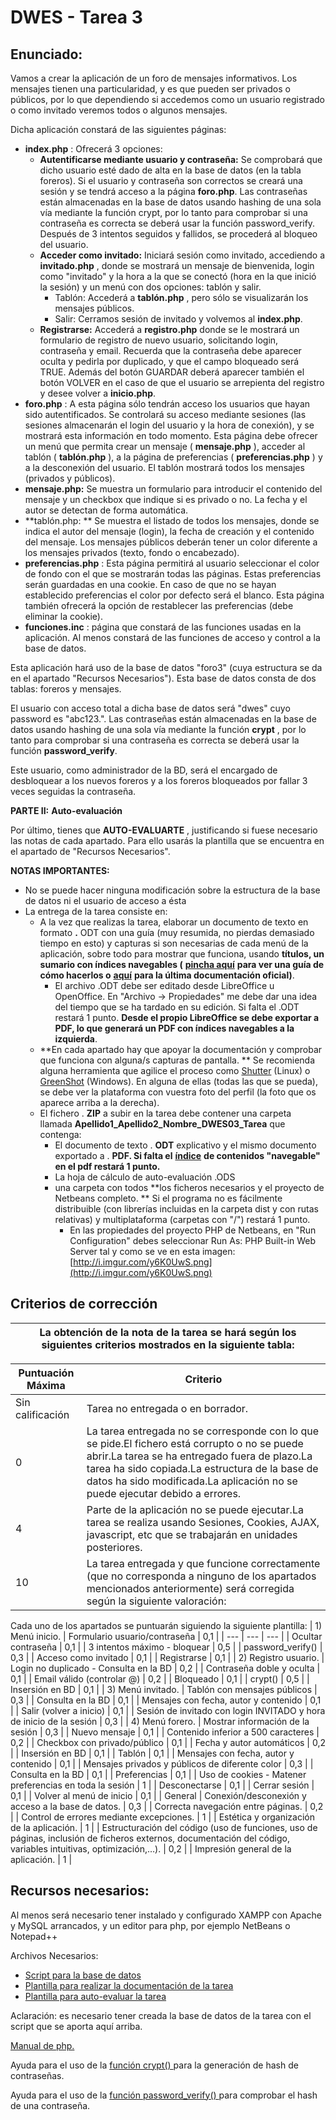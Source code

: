 #  DWES - Tarea 3

## Enunciado:

 Vamos a crear la aplicación de un foro de mensajes informativos. Los mensajes tienen una particularidad, y es que pueden ser privados o públicos, por lo que dependiendo si accedemos como un usuario registrado o como invitado veremos todos o algunos mensajes.

Dicha aplicación constará de las siguientes páginas:

- **index.php** : Ofrecerá 3 opciones:
  - **Autentificarse mediante usuario y contraseña:**  Se comprobará que dicho usuario esté dado de alta en la base de datos (en la tabla foreros). Si el usuario y contraseña son correctos se creará una sesión y se tendrá acceso  a la página  **foro.php**.
  Las contraseñas están almacenadas en la base de datos usando hashing de una sola vía mediante la función crypt, por lo tanto para comprobar si una contraseña es correcta se deberá usar la función password\_verify.
  Después de 3 intentos seguidos y fallidos, se procederá al bloqueo del usuario.
  - **Acceder como invitado:**  Iniciará sesión como invitado, accediendo a  **invitado.php** , donde se mostrará un mensaje de bienvenida, login como &quot;invitado&quot; y la hora a la que se conectó (hora en la que inició la sesión) y un menú con dos opciones: tablón y salir.
    - Tablón: Accederá a  **tablón.php** , pero sólo se visualizarán los mensajes públicos.
    - Salir: Cerramos sesión de invitado y volvemos al  **index.php**.
  - **Registrarse:**  Accederá a  **registro.php**  donde se le mostrará un formulario de registro de nuevo usuario, solicitando login, contraseña y email. Recuerda que la contraseña debe aparecer oculta y pedirla por duplicado, y que el campo bloqueado será TRUE. Además del botón GUARDAR deberá aparecer también el botón VOLVER en el caso de que el usuario se arrepienta del registro y desee volver a  **inicio.php**.
- **foro.php** : A esta página sólo tendrán acceso los usuarios que hayan sido autentificados. Se controlará su acceso mediante sesiones (las sesiones almacenarán el login del usuario y la hora de conexión), y se mostrará esta información en todo momento. Esta página debe ofrecer un menú que permita crear un mensaje ( **mensaje.php** ), acceder al tablón ( **tablón.php** ), a la página de preferencias ( **preferencias.php** ) y a la desconexión del usuario. El tablón mostrará todos los mensajes (privados y públicos).
- **mensaje.php:**  Se muestra un formulario para introducir el contenido del mensaje y un checkbox que indique si es privado o no. La fecha y el autor se detectan de forma automática.
- **tablón.php: ** Se muestra el listado de todos los mensajes, donde se indica el autor del mensaje (login), la fecha de creación y el contenido del mensaje. Los mensajes públicos deberán tener un color diferente a los mensajes privados (texto, fondo o encabezado).
- **preferencias.php** : Esta página permitirá al usuario seleccionar el color de fondo con el que se mostrarán todas las páginas. Estas preferencias serán guardadas en una cookie. En caso de que no se hayan establecido preferencias el color por defecto será el blanco. Esta página también ofrecerá la opción de restablecer las preferencias (debe eliminar la cookie).
- **funciones.inc** : página que constará de las funciones usadas en la aplicación. Al menos constará de las funciones de acceso y control a la base de datos.

Esta aplicación hará uso de la base de datos &quot;foro3&quot; (cuya estructura se da en el apartado &quot;Recursos Necesarios&quot;). Esta base de datos consta de dos tablas: foreros y mensajes.

El usuario con acceso total a dicha base de datos será &quot;dwes&quot; cuyo password es &quot;abc123.&quot;. Las contraseñas están almacenadas en la base de datos usando hashing de una sola vía mediante la función  **crypt** , por lo tanto para comprobar si una contraseña es correcta se deberá usar la función  **password\_verify**.

Este usuario, como administrador de la BD, será el encargado de desbloquear a los nuevos foreros y a los foreros bloqueados por fallar 3 veces seguidas la contraseña.



**PARTE II:** **Auto-evaluación**

Por último, tienes que  **AUTO-EVALUARTE** , justificando si fuese necesario las notas de cada apartado. Para ello usarás la plantilla que se encuentra en el apartado de &quot;Recursos Necesarios&quot;.



**NOTAS IMPORTANTES:**

- No se puede hacer ninguna modificación sobre la estructura de la base de datos ni el usuario de acceso a ésta
- La entrega de la tarea consiste en:
  - A la vez que realizas la tarea, elaborar un documento de texto en formato  **.** ODT con una guía (muy resumida, no pierdas demasiado tiempo en esto) y capturas si son necesarias de cada menú de la aplicación, sobre todo para mostrar que funciona, usando **títulos, un sumario con índices navegables (** [**pincha aquí**](http://aplicacionesysistemas.com/indice-con-libreoffice-writer-video-tutorial/#more-198) **para ver una guía de cómo hacerlos o** [**aquí**](https://help.libreoffice.org/Writer/Creating_a_Table_of_Contents/es) **para la última documentación oficial)**.
    - El archivo .ODT debe ser editado desde LibreOffice u OpenOffice. En &quot;Archivo -&gt; Propiedades&quot; me debe dar una idea del tiempo que se ha tardado en su edición. Si falta el .ODT restará 1 punto.  **Desde el propio LibreOffice se debe exportar a PDF, lo que generará un PDF con índices navegables a la izquierda**.
  - **En cada apartado hay que apoyar la documentación y comprobar que funciona con alguna/s capturas de pantalla. ** Se recomienda alguna herramienta que agilice el proceso como [Shutter](http://shutter-project.org/) (Linux) o [GreenShot](http://alternativeto.net/software/greenshot/) (Windows). En alguna de ellas (todas las que se pueda), se debe ver la plataforma con vuestra foto del perfil (la foto que os aparece arriba a la derecha).
  - El fichero . **ZIP**  a subir en la tarea debe contener una carpeta llamada  **Apellido1\_Apellido2\_Nombre\_DWES03\_Tarea**  que contenga:
    - El documento de texto . **ODT**  explicativo y el mismo documento exportado a . **PDF. Si falta el** [**índice**](http://aplicacionesysistemas.com/indice-con-libreoffice-writer-video-tutorial/#more-198) **de contenidos &quot;navegable&quot; en el pdf restará 1 punto.**
    - La hoja de cálculo de auto-evaluación .ODS
    - una carpeta con todos  **los ficheros necesarios y el proyecto de Netbeans completo. ** Si el programa no es fácilmente distribuible (con librerías incluidas en la carpeta dist y con rutas relativas) y multiplataforma (carpetas con &quot;/&quot;) restará 1 punto.
      - En las propiedades del proyecto PHP de Netbeans, en &quot;Run Configuration&quot; debes seleccionar Run As: PHP Built-in Web Server tal y como se ve en esta imagen:  [http://i.imgur.com/y6K0UwS.png](http://i.imgur.com/y6K0UwS.png)

## Criterios de corrección

|La obtención de la nota de la tarea se hará según los siguientes criterios mostrados en la siguiente tabla:|
|---|

| **Puntuación Máxima** | **Criterio** |
|---|---|
|  Sin calificación | Tarea no entregada o en borrador. |
| 0  |La tarea entregada no se corresponde con lo que se  pide.El fichero está corrupto o no se puede abrir.La tarea se ha entregado fuera de plazo.La tarea ha sido copiada.La estructura de la base de datos ha sido modificada.La aplicación no se puede ejecutar debido a errores.|
| 4  |Parte de la aplicación no se puede ejecutar.La tarea se realiza usando Sesiones, Cookies, AJAX, javascript, etc que se trabajarán en unidades posteriores.|
| 10 |La tarea entregada y que funcione correctamente (que no corresponda a ninguno de los apartados mencionados anteriormente) será corregida según la siguiente valoración:|

Cada uno de los apartados se puntuarán siguiendo la siguiente plantilla:
| 1) Menú inicio. | Formulario usuario/contraseña | 0,1 |
| --- | --- | --- |
| Ocultar contraseña | 0,1 |
| 3 intentos máximo - bloquear | 0,5 |
| password\_verify() | 0,3 |
| Acceso como invitado | 0,1 |
| Registrarse | 0,1 |
| 2) Registro usuario. | Login no duplicado - Consulta en la BD | 0,2 |
| Contraseña doble y oculta | 0,1 |
| Email válido (controlar @) | 0,2 |
| Bloqueado | 0,1 |
| crypt() | 0,5 |
| Insersión en BD | 0,1 |
| 3) Menú invitado. | Tablón con mensajes públicos | 0,3 |
| Consulta en la BD | 0,1 |
| Mensajes con fecha, autor y contenido | 0,1 |
| Salir (volver a inicio) | 0,1 |
| Sesión de invitado con login INVITADO y hora de inicio de la sesión | 0,3 |
|  4) Menú forero. | Mostrar información de la sesión | 0,3 |
| Nuevo mensaje | 0,1 |
| Contenido inferior a 500 caracteres | 0,2 |
| Checkbox con privado/público | 0,1 |
| Fecha y autor automáticos | 0,2 |
| Insersión en BD | 0,1 |
| Tablón | 0,1 |
| Mensajes con fecha, autor y contenido | 0,1 |
| Mensajes privados y públicos de diferente color | 0,3 |
| Consulta en la BD | 0,1 |
| Preferencias | 0,1 |
| Uso de cookies - Matener preferencias en toda la sesión | 1 |
| Desconectarse | 0,1 |
| Cerrar sesión | 0,1 |
| Volver al menú de inicio | 0,1 |
| General | Conexión/desconexión y acceso a la base de datos. | 0,3 |
| Correcta navegación entre páginas. | 0,2 |
| Control de errores mediante excepciones. | 1 |
| Estética y organización de la aplicación. | 1 |
| Estructuración del código (uso de funciones, uso de páginas, inclusión de ficheros externos, documentación del código, variables intuitivas, optimización,…). | 0,2 |
| Impresión general de la aplicación. | 1 |

## Recursos necesarios:

Al menos será necesario tener instalado y configurado XAMPP con Apache y MySQL arrancados, y un editor para php, por ejemplo NetBeans o Notepad++

Archivos Necesarios:

- [Script para la base de datos](http://www.juntadeandalucia.es/educacion/gestionafp/datos/tareas/DAW/DWES_14076/2016-17/DAW_DWES_3_2016-17_Individual__288632/foro3.zip)
- [Plantilla para realizar la documentación de la tarea](http://www.juntadeandalucia.es/educacion/gestionafp/datos/tareas/DAW/DWES_14076/2016-17/DAW_DWES_3_2016-17_Individual__288632/Apellido1_Apellido2_Nombre_DWES03_Tarea_E3.odt)
- [Plantilla para auto-evaluar la tarea](http://www.juntadeandalucia.es/educacion/gestionafp/datos/tareas/DAW/DWES_14076/2016-17/DAW_DWES_3_2016-17_Individual__288632/Apellido1_Apellido2_Nombre_DWES03_Auto-evaluacion_Tarea03.ods)

Aclaración: es necesario tener creada la base de datos de la tarea con el script que se aporta aquí arriba.

[Manual de php.](http://es1.php.net/manual/es/index.php)

Ayuda para el uso de la [ función crypt() ](http://php.net/manual/es/function.crypt.php)para la generación de hash de contraseñas.

Ayuda para el uso de la  [función password\_verify() ](http://php.net/manual/es/function.password-verify.php)para comprobar el hash de una contraseña.
